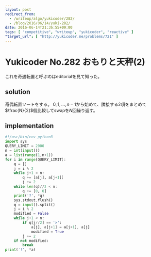 ```yaml
---
layout: post
redirect_from:
  - /writeup/algo/yukicoder/282/
  - /blog/2016/06/14/yuki-282/
date: 2016-06-14T21:36:55+09:00
tags: [ "competitive", "writeup", "yukicoder", "reactive" ]
"target_url": [ "http://yukicoder.me/problems/721" ]
---
```


# Yukicoder No.282 おもりと天秤(2)

これを奇遇転置と呼ぶのはeditorialを見て知った。

## solution

奇偶転置ソートをする。
$0, 1, \dots, n-1$から始めて、隣接する$2$項をまとめて$\frac{N}{2}$個比較してswapを$N$回繰り返す。

## implementation

``` python
#!/usr/bin/env python3
import sys
QUERY_LIMIT = 2000
n = int(input())
a = list(range(1,n+1))
for i in range(QUERY_LIMIT):
    q = []
    j = i % 2
    while j+1 < n:
        q += [a[j], a[j+1]]
        j += 2
    while len(q)//2 < n:
        q += [0, 0]
    print('?', *q)
    sys.stdout.flush()
    q = input().split()
    j = i % 2
    modified = False
    while j+1 < n:
        if q[j//2] == '>':
            a[j], a[j+1] = a[j+1], a[j]
            modified = True
        j += 2
    if not modified:
        break
print('!', *a)
```
